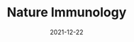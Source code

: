 ---
date:        2021-12-22
## Das Datum der Studienveröffentlichung im Format JJJJ-MM-TT.
##
title:       Nature Immunology
## Titel der Publikation, beispielweise The Lancet.
##
authors:      'Dowell, AC, Butler, MS, Jinks, E, et al.'
## Autorinnen und Autoren der Studie – bitte die einfachen Anführungszeichen beachten! 
##
## Bitte beachtet, daß der Text selbst keine geraden Anführungszeichen (Schreibmaschinensatz) – ' – enthalten darf. Das ist ganz wichtig! Bitte solche Anführungszeichen je nach Bedarf mit typografischen, öffnenden oder schließenden Anführungszeichen – ’ oder ‘ – ersetzen. Das gilt für alle Texte innerhalb gerader Anführungszeichen (authors, subtitle, description).
##
status:       default
## Status der Publikation. Peer Reviewed = default, Preprint, Handout, Investigative Report, Policy Report
##
en:
  subtitle:    'Children develop robust and sustained cross-reactive spike-specific immune responses to SARS-CoV-2 infection'
  ## Titel der Studie – bitte die einfachen Anführungszeichen beachten!
  ##
  description: 'SARS-CoV-2 infection is generally mild or asymptomatic in children but a biological basis for this outcome is unclear. Here we compare antibody and cellular immunity in children (aged 3–11 years) and adults. Antibody responses against spike protein were high in children and seroconversion boosted responses against seasonal Beta-coronaviruses through cross-recognition of the S2 domain. Neutralization of viral variants was comparable between children and adults. Spike-specific T cell responses were more than twice as high in children and were also detected in many seronegative children, indicating pre-existing cross-reactive responses to seasonal coronaviruses. Importantly, children retained antibody and cellular responses 6 months after infection, whereas relative waning occurred in adults. Spike-specific responses were also broadly stable beyond 12 months. Therefore, children generate robust, cross-reactive and sustained immune responses to SARS-CoV-2 with focused specificity for the spike protein. These findings provide insight into the relative clinical protection that occurs in most children and might help to guide the design of pediatric vaccination regimens.'
  ## Abstract, Summary oder Background der Studie – bitte die texteinklammernden, einfachen, geraden Anführungszeichen beachten!
  ##
  tags:     []
  ## Keywords bitte mit Kommata trennen.
  ##
de: 
## Deutsche DeepL-Übersetzung, siehe www.deepl.com.
##
  subtitle:    'Kinder entwickeln robuste und anhaltende kreuzreaktive spike-spezifische Immunantworten auf SARS-CoV-2-Infektionen'
##
  description: 'Eine SARS-CoV-2-Infektion verläuft bei Kindern in der Regel mild oder asymptomatisch, doch ist die biologische Grundlage für dieses Ergebnis unklar. Hier vergleichen wir die Antikörper und die zelluläre Immunität bei Kindern (im Alter von 3-11 Jahren) und Erwachsenen. Die Antikörperreaktionen gegen das Spike-Protein waren bei Kindern hoch und die Serokonversion verstärkte die Reaktionen gegen saisonale Beta-Coronaviren durch die Kreuzerkennung der S2-Domäne. Die Neutralisierung der viralen Varianten war bei Kindern und Erwachsenen vergleichbar. Spike-spezifische T-Zellen-Antworten waren bei Kindern mehr als doppelt so hoch und wurden auch bei vielen seronegativen Kindern nachgewiesen, was auf bereits vorhandene kreuzreaktive Reaktionen auf saisonale Coronaviren hinweist. Wichtig ist, dass die Antikörper und zellulären Reaktionen bei Kindern auch 6 Monate nach der Infektion erhalten blieben, während sie bei Erwachsenen relativ stark abnahmen. Die spike-spezifischen Reaktionen waren auch über 12 Monate hinaus weitgehend stabil. Daher erzeugen Kinder robuste, kreuzreaktive und anhaltende Immunantworten auf SARS-CoV-2 mit gezielter Spezifität für das Spike-Protein. Diese Ergebnisse geben Aufschluss über den relativen klinischen Schutz, der bei den meisten Kindern auftritt, und könnten als Orientierungshilfe für die Gestaltung von Impfschemata für Kinder dienen.'
  tags:     []
group:       "Immunity"
## Kategorie der Studie: Virus, Immunity, Treatments, Vaccines, (non-medical) Interventions – bitte die Anführungszeichen beachten!
##
credit:        https://doi.org/10.1038/s41590-021-01089-8
---